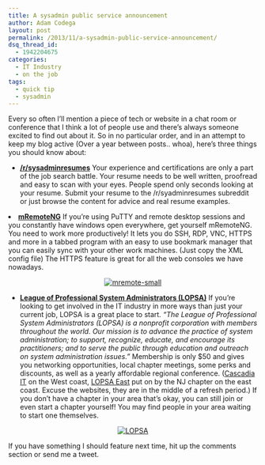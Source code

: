 ```yaml
---
title: A sysadmin public service announcement
author: Adam Codega
layout: post
permalink: /2013/11/a-sysadmin-public-service-announcement/
dsq_thread_id:
  - 1942204675
categories:
  - IT Industry
  - on the job
tags:
  - quick tip
  - sysadmin
---
```

Every so often I&#8217;ll mention a piece of tech or website in a chat room or conference that I think a lot of people use and there&#8217;s always someone excited to find out about it. So in no particular order, and in an attempt to keep my blog active (Over a year between posts.. whoa), here&#8217;s three things you should know about:

  * <a style="font-style: normal;" title="/r/SysadminResumes" href="http://www.reddit.com/r/sysadminresumes" target="_blank"><strong>/r/sysadminresumes</strong></a> Your experience and certifications are only a part of the job search battle. Your resume needs to be well written, proofread and easy to scan with your eyes. People spend only seconds looking at your resume. Submit your resume to the /r/syadminresumes subreddit or just browse the content for advice and real resume examples.
<li style="text-align: left;">
  <a title="mRemoteNG" href="http://www.mremoteng.org/" target="_blank"><strong>mRemoteNG</strong></a> If you&#8217;re using PuTTY and remote desktop sessions and you constantly have windows open everywhere, get yourself mRemoteNG. You need to work more productively! It lets you do SSH, RDP, VNC, HTTPS and more in a tabbed program with an easy to use bookmark manager that you can easily sync with your other work machines. (Just copy the XML config file) The HTTPS feature is great for all the web consoles we have nowadays.
</li>

<p style="text-align: center;">
  <a href="http://i1.wp.com/www.adamcodega.com/wp-content/uploads/2013/11/mremote.png"><img class="aligncenter size-full wp-image-429" alt="mremote-small" src="http://i2.wp.com/www.adamcodega.com/wp-content/uploads/2013/11/mremote-small.png?fit=316%2C208" data-recalc-dims="1" /></a>
</p>

  * <a href="http://lopsa.org" target="_blank"><strong>League of Professional System Administrators (LOPSA)</strong></a> If you&#8217;re looking to get involved in the IT industry in more ways than just your current job, LOPSA is a great place to start. *&#8220;The League of Professional System Administrators (LOPSA) is a nonprofit corporation with members throughout the world. Our mission is to advance the practice of system administration; to support, recognize, educate, and encourage its practitioners; and to serve the public through education and outreach on system administration issues.&#8221;* Membership is only $50 and gives you networking opportunities, local chapter meetings, some perks and discounts, as well as a yearly affordable regional conference. (<a title="Cascadia IT Conference" href="http://www.casitconf.org/" target="_blank">Cascadia IT</a> on the West coast, <a title="LOPSA East Conference" href="http://lopsaeast.org" target="_blank">LOPSA East</a> put on by the NJ chapter on the east coast. Excuse the websites, they are in the middle of a refresh period.) If you don&#8217;t have a chapter in your area that&#8217;s okay, you can still join or even start a chapter yourself! You may find people in your area waiting to start one themselves.

<p style="text-align: center;">
  <a href="http://lopsa.org"><img alt="LOPSA" src="http://i1.wp.com/www.lopsa.org/branding/LOPSA-full_banner.png?resize=468%2C60" data-recalc-dims="1" /></a>
</p>

If you have something I should feature next time, hit up the comments section or send me a tweet.